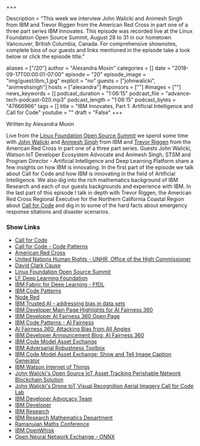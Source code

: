 +++

Description = "This week we interview John Walicki and Animesh Singh from IBM and Trevor Riggen from the American Red Cross in part one of a three part series IBM Innovates. This episode was recorded live at the Linux Foundation Open Source Summit, August 28 to 31 in our hometown Vancouver, British Columbia, Canada. For comprehensive shownotes, complete bios of our guests and links mentioned in the episode take a look below or click the episode title."

aliases = ["/20"]
author = "Alexandra Moxin"
categories = []
date = "2018-09-17T00:00:01-07:00"
episode = "20"
episode_image = "img/guest/ibm_1.jpg"
explicit = "no"
guests = ["johnwalicki", "animeshsingh"]
hosts = ["alexandra"]
#sponsors = [""]
#images = [""]
news_keywords = []
podcast_duration = "1:06:15"
podcast_file = "advance-tech-podcast-020.mp3"
podcast_length = "1:06:15"
podcast_bytes = "47666966"
tags = []
title = "IBM Innovates, Part 1: Artificial Intelligence and Call for Code"
youtube = ""
draft = "False"
+++

Written by Alexandra Moxin

Live from the [Linux Foundation Open Source Summit](https://events.linuxfoundation.org/events/open-source-summit-north-america-2018/) we spend some time with [John Walicki](https://advancetechmedia.org/guest/#John_Walicki) and [Animesh Singh](https://advancetechmedia.org/guest/#Animesh_Singh) from IBM and [Trevor Riggen](https://advancetechmedia.org/guest/#Trevor_Riggen) from the American Red Cross in part one of a three part series. Guests John Walicki, Watson IoT Developer Ecosystem Advocate and Animesh Singh, STSM and Program Director - Artificial Intelligence and Deep Learning Platform share a few insights on how IBM is innovating. In the first part of the episode we talk about Call for Code and how IBM is innovating in the field of Artificial Intelligence. We also dig into the rich mathematics background of IBM Research and each of our guests backgrounds and experience with IBM. In the last part of this episode I talk in depth with Trevor Riggen, the American Red Cross Regional Executive for the Northern California Coastal Region about [Call for Code](https://developer.ibm.com/callforcode/) and dig in to some of the hard facts about emergency response sitations and disaster scenarios.


### Show Links

* [Call for Code](https://callforcode.org/)
* [Call for Code - Code Patterns](https://developer.ibm.com/callforcode/)
* [American Red Cross](https://www.redcross.org/)
* [United Nations Human Rights - UNHR, Office of the High Commissioner](https://www.ohchr.org/EN/pages/home.aspx)
* [David Clark Cause](https://davidclarkcause.com/)
* [Linux Foundation Open Source Summit](https://events.linuxfoundation.org/events/open-source-summit-north-america-2018/)
* [LF Deep Learning Foundation](https://deeplearningfoundation.org/)
* [IBM Fabric for Deep Learning - FfDL](https://github.com/IBM/FfDL)
* [IBM Code Patterns](https://developer.ibm.com/patterns/)
* [Node Red](https://nodered.org/)
* [IBM Trusted AI - addressing bias in data sets](https://www.research.ibm.com/artificial-intelligence/trusted-ai/)
* [IBM Developer Main Page Highlights for AI Fairness 360](https://developer.ibm.com/technologies/artificial-intelligence/)
* [IBM Developer AI Fairness 360 Open Page](https://developer.ibm.com/code/open/projects/ai-fairness-360/)
* [IBM Code Patterns - AI Fairness](https://developer.ibm.com/patterns/ensuring-fairness-when-processing-loan-applications/)
* [AI Fairness 360: Attacking Bias from All Angles](https://developer.ibm.com/blogs/2018/09/19/ai-fairness-360-attacking-bias-from-all-angles/)
* [IBM Developer Announcement Blog: AI Fairness 360](https://developer.ibm.com/blogs/2018/09/19/ai-fairness-360-raise-ai-right/)
* [IBM Code Model Asset Exchange](https://developer.ibm.com/code/exchanges/models/)
* [IBM Adversarial Robustness Toolbox](https://github.com/IBM/adversarial-robustness-toolbox)
* [IBM Code Model Asset Exchange: Show and Tell Image Caption Generator](https://github.com/IBM/MAX-Image-Caption-Generator)
* [IBM Watson Internet of Things](https://www.ibm.com/internet-of-things)
* [John Walicki's Open Source IoT Asset Tracking Perishable Network Blockchain Solution](https://github.com/johnwalicki/IoT-AssetTracking-Perishable-Network-Blockchain)
* [John Walicki's Drone IoT Visual Recognition Aerial Imagery Call for Code Lab](https://github.com/johnwalicki/Drones-IoT-Visual-Recognition)
* [IBM Developer Advocacy Team](https://developer.ibm.com/code/community/advocates)
* [IBM Developer](https://developer.ibm.com/)
* [IBM Research](http://www.research.ibm.com/)
* [IBM Research Mathematics Department](https://researcher.watson.ibm.com/researcher/view_group.php?id=1757)
* [Ramanujan Maths Conference](http://www.ramanujaneducationalsociety.org/)
* [IBM OpenWhisk](https://developer.ibm.com/code/open/projects/openwhisk/)
* [Open Neural Network Exchange - ONNX](https://onnx.ai/)











